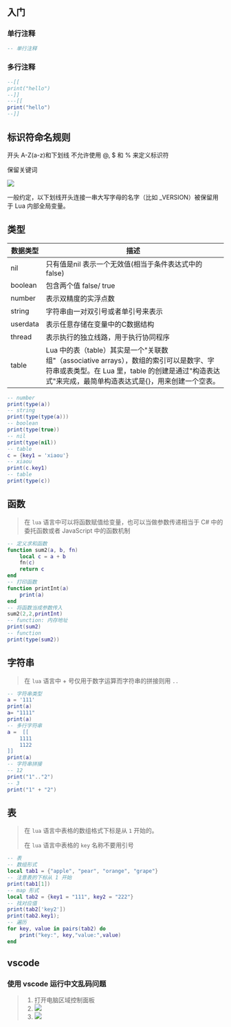 ## 入门

### 单行注释

```lua
-- 单行注释
```

### 多行注释

```lua
--[[
print("hello")
--]]
---[[
print("hello")
--]]
```

## 标识符命名规则

开头 A-Z(a-z)和下划线 不允许使用 @, $ 和 % 来定义标识符

保留关键词

![](https://cdn.jsdelivr.net/gh/xiaou66/picture/image/1604299969959-1604299969945.png)

一般约定，以下划线开头连接一串大写字母的名字（比如 _VERSION）被保留用于 Lua 内部全局变量。

## 类型

| 数据类型 | 描述                                                         |
| -------- | ------------------------------------------------------------ |
| nil      | 只有值是nil 表示一个无效值(相当于条件表达式中的false)        |
| boolean  | 包含两个值 false/ true                                       |
| number   | 表示双精度的实浮点数                                         |
| string   | 字符串由一对双引号或者单引号来表示                           |
| userdata | 表示任意存储在变量中的C数据结构                              |
| thread   | 表示执行的独立线路，用于执行协同程序                         |
| table    | Lua 中的表（table）其实是一个"关联数组"（associative arrays），数组的索引可以是数字、字符串或表类型。在 Lua 里，table 的创建是通过"构造表达式"来完成，最简单构造表达式是{}，用来创建一个空表。 |

```lua
-- number
print(type(a))
-- string
print(type(type(a)))
-- boolean
print(type(true))
-- nil
print(type(nil))
-- table
c = {key1 = 'xiaou'}
-- xiaou
print(c.key1)
-- table
print(type(c))
```

## 函数
> 在 `lua` 语言中可以将函数赋值给变量，也可以当做参数传递相当于 C# 中的委托函数或者 JavaScript 中的函数机制
```lua
-- 定义求和函数
function sum2(a, b, fn)
    local c = a + b
    fn(c)
    return c
end
-- 打印函数
function printInt(a)
    print(a)
end
-- 将函数当成参数传入
sum2(2,2,printInt)
-- function: 内存地址
print(sum2)
-- function
print(type(sum2))
```

## 字符串

>在 `lua` 语言中 + 号仅用于数字运算而字符串的拼接则用 `..`

```lua
-- 字符串类型
a = '111'
print(a)
a= "1111"
print(a)
-- 多行字符串
a =  [[
    1111
    1122
]]
print(a)
-- 字符串拼接
-- 12
print("1".."2")
-- 3
print("1" + "2")
```

## 表

> 在 `lua` 语言中表格的数组格式下标是从 `1` 开始的。
>
> 在 `lua` 语言中表格的 `key` 名称不要用引号

```lua
-- 表
-- 数组形式
local tab1 = {"apple", "pear", "orange", "grape"}
-- 注意表的下标从 1 开始
print(tab1[1])
-- map 形式
local tab2 = {key1 = "111", key2 = "222"}
-- 找对应值
print(tab2['key2'])
print(tab2.key1);
-- 遍历
for key, value in pairs(tab2) do
    print("key:", key,"value:",value)
end
```

## vscode

### 使用 vscode 运行中文乱码问题

> 1. 打开电脑区域控制面板
> 2. ![](https://cdn.jsdelivr.net/gh/xiaou66/picture/image/1604303480952-1604303480946.png)
> 3. ![](https://cdn.jsdelivr.net/gh/xiaou66/picture/image/1604303525364-1604303525358.png)

